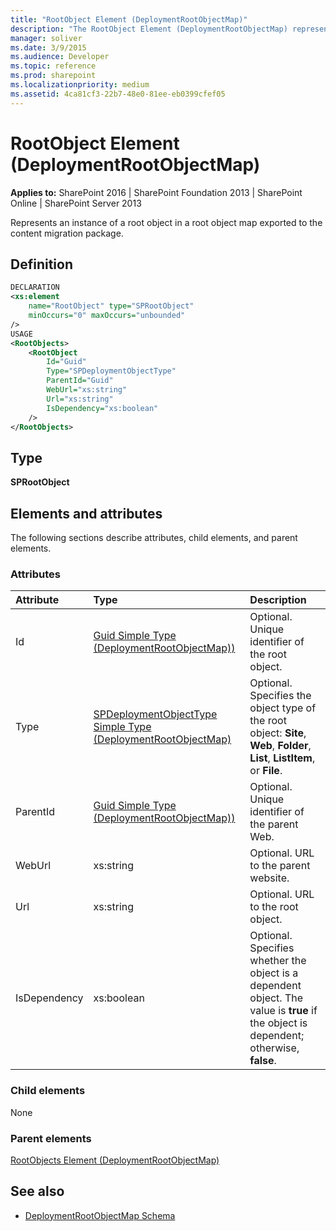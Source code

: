 ```yaml
---
title: "RootObject Element (DeploymentRootObjectMap)"
description: "The RootObject Element (DeploymentRootObjectMap) represents an instance of a root object in a root object map exported to the content migration package."
manager: soliver
ms.date: 3/9/2015
ms.audience: Developer
ms.topic: reference
ms.prod: sharepoint
ms.localizationpriority: medium
ms.assetid: 4ca81cf3-22b7-48e0-81ee-eb0399cfef05
---
```


# RootObject Element (DeploymentRootObjectMap)

**Applies to:** SharePoint 2016 | SharePoint Foundation 2013 | SharePoint Online | SharePoint Server 2013
  
Represents an instance of a root object in a root object map exported to the content migration package.

## Definition

```XML
DECLARATION
<xs:element
    name="RootObject" type="SPRootObject"
    minOccurs="0" maxOccurs="unbounded" 
/>
USAGE
<RootObjects>
    <RootObject
        Id="Guid"
        Type="SPDeploymentObjectType"
        ParentId="Guid"
        WebUrl="xs:string"
        Url="xs:string"
        IsDependency="xs:boolean"
    />
</RootObjects>

```

## Type

**SPRootObject**
  
## Elements and attributes

The following sections describe attributes, child elements, and parent elements.

### Attributes

|**Attribute**|**Type**|**Description**|
|:-----|:-----|:-----|
|Id  <br/> |[Guid Simple Type (DeploymentRootObjectMap))](guid-simple-type-deploymentrootobjectmap.md) <br/> |Optional. Unique identifier of the root object.  <br/> |
|Type  <br/> |[SPDeploymentObjectType Simple Type (DeploymentRootObjectMap)](spdeploymentobjecttype-simple-type-deploymentrootobjectmap.md) <br/> |Optional. Specifies the object type of the root object: **Site**, **Web**, **Folder**, **List**, **ListItem**, or **File**.  <br/> |
|ParentId  <br/> |[Guid Simple Type (DeploymentRootObjectMap))](guid-simple-type-deploymentrootobjectmap.md) <br/> |Optional. Unique identifier of the parent Web.  <br/> |
|WebUrl  <br/> |xs:string  <br/> |Optional. URL to the parent website.  <br/> |
|Url  <br/> |xs:string  <br/> |Optional. URL to the root object.  <br/> |
|IsDependency  <br/> |xs:boolean  <br/> |Optional. Specifies whether the object is a dependent object. The value is **true** if the object is dependent; otherwise, **false**.  <br/> |
   
### Child elements

None
   
### Parent elements

[RootObjects Element (DeploymentRootObjectMap)](rootobjects-element-deploymentrootobjectmap.md)
   
## See also

- [DeploymentRootObjectMap Schema](deploymentrootobjectmap-schema.md)

